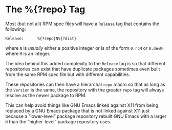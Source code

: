 The %{?repo} Tag
================

Most (but not all) RPM spec files will have a `Release` tag that contains
the following:

    Release:      %{?repo}N%{?dist}


where `N` is *usually* either a positive integer or is of the form
`0.rcM` or `0.devM` where `M` is an integer.

The idea behind this added complexity to the `Release` tag is so that
different repositories can exist that have duplicate packages sometimes
even built from the same RPM spec file but with different capabilities.

These repositories can then have a hierarchal `repo` macro so that as
long as the `Version` is the same, the repository with the greater
`repo` tag will always resolve as the newer package to RPM.

This can help avoid things like GNU Emacs linked against X11 from being
replaced by a GNU Emacs package that is not linked against X11 just
because a “lower-level” package repository rebuilt GNU Emacs with a
larger `N` than the “higher-level” package repository uses.
